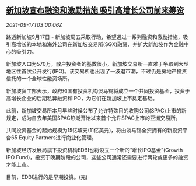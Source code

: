 <!--1631849464000-->
[新加坡宣布融资和激励措施 吸引高增长公司前来筹资](https://cn.reuters.com/article/singapore-equity-listing-funding-0917-idCNKBS2GD065)
------

<div><i>2021-09-17T03:00:06Z</i></div><p>路透新加坡9月17日 - 新加坡周五采取行动，希望通过一系列融资和激励措施，吸引高增长的本地和海外公司在新加坡交易所(SGX)融资，并扩大新加坡作为金融中心的吸引力。</p><p>新加坡人口为570万，散户投资者的基数很小，新加坡交易所一直难于争取到大型地区性首次公开发行(IPO)。该交易所也出现了一波退市潮，不过仍是房地产投资信托的一个全球性融资场所。</p><p>新加坡贸工部表示，政府和国有投资机构淡马锡将成立一个共同投资基金，投资于高增长企业的后期私募融资和IPO，为它们在新加坡上市奠定基础。</p><p>此前，新加坡交易所本月早些时候公布了允许特殊目的收购公司(SPAC)上市的新规定，成为自去年美国SPAC热潮开始以来首个允许SPAC上市的亚洲交易所。</p><p>共同投资基金的起始规模为15亿坡元(11亿美元)，将由淡马锡全资拥有的新投资平台65 Equity Partners进行商业化管理。</p><p>新加坡经济发展局旗下投资机构EDBI也将设立一个新的“增长IPO基金”(Growth IPO Fund)，投资于晚期阶段的公司，这些公司通常还需要进行两轮或更多的融资才能上市。</p><p>目前，EDBI进行的是早期投资。(完)</p>
